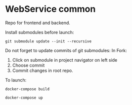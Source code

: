 # WebService common

Repo for frontend and backend.

Install submodules before launch:

```
git submodule update --init --recursive
```

Do not forget to update commits of git submodules:
In Fork:

1. Click on submodule in project navigator on left side
2. Choose commit
3. Commit changes in root repo.

To launch:
```
docker-compose build

docker-compose up
```

